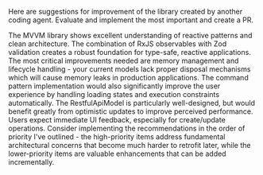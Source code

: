 Here are suggestions for improvement of the library created by another coding agent. 
Evaluate and implement the most important  and create a PR. 

The MVVM library shows excellent understanding of reactive patterns and clean architecture. The combination of RxJS observables with Zod validation creates a robust foundation for type-safe, reactive applications.
The most critical improvements needed are memory management and lifecycle handling - your current models lack proper disposal mechanisms which will cause memory leaks in production applications. The command pattern implementation would also significantly improve the user experience by handling loading states and execution constraints automatically.
The RestfulApiModel is particularly well-designed, but would benefit greatly from optimistic updates to improve perceived performance. Users expect immediate UI feedback, especially for create/update operations.
Consider implementing the recommendations in the order of priority I've outlined - the high-priority items address fundamental architectural concerns that become much harder to retrofit later, while the lower-priority items are valuable enhancements that can be added incrementally.
